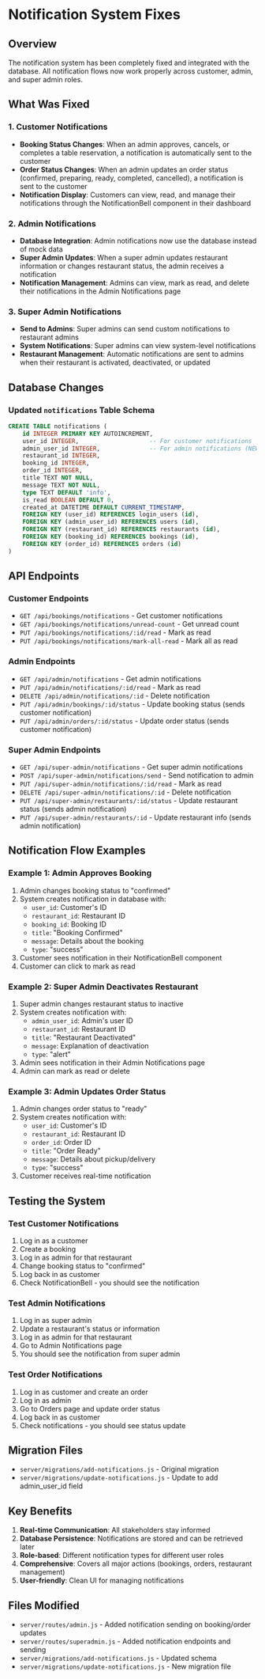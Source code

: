 # Notification System Fixes

## Overview
The notification system has been completely fixed and integrated with the database. All notification flows now work properly across customer, admin, and super admin roles.

## What Was Fixed

### 1. Customer Notifications
- **Booking Status Changes**: When an admin approves, cancels, or completes a table reservation, a notification is automatically sent to the customer
- **Order Status Changes**: When an admin updates an order status (confirmed, preparing, ready, completed, cancelled), a notification is sent to the customer
- **Notification Display**: Customers can view, read, and manage their notifications through the NotificationBell component in their dashboard

### 2. Admin Notifications
- **Database Integration**: Admin notifications now use the database instead of mock data
- **Super Admin Updates**: When a super admin updates restaurant information or changes restaurant status, the admin receives a notification
- **Notification Management**: Admins can view, mark as read, and delete their notifications in the Admin Notifications page

### 3. Super Admin Notifications
- **Send to Admins**: Super admins can send custom notifications to restaurant admins
- **System Notifications**: Super admins can view system-level notifications
- **Restaurant Management**: Automatic notifications are sent to admins when their restaurant is activated, deactivated, or updated

## Database Changes

### Updated `notifications` Table Schema
```sql
CREATE TABLE notifications (
    id INTEGER PRIMARY KEY AUTOINCREMENT,
    user_id INTEGER,                    -- For customer notifications
    admin_user_id INTEGER,              -- For admin notifications (NEW)
    restaurant_id INTEGER,
    booking_id INTEGER,
    order_id INTEGER,
    title TEXT NOT NULL,
    message TEXT NOT NULL,
    type TEXT DEFAULT 'info',
    is_read BOOLEAN DEFAULT 0,
    created_at DATETIME DEFAULT CURRENT_TIMESTAMP,
    FOREIGN KEY (user_id) REFERENCES login_users (id),
    FOREIGN KEY (admin_user_id) REFERENCES users (id),
    FOREIGN KEY (restaurant_id) REFERENCES restaurants (id),
    FOREIGN KEY (booking_id) REFERENCES bookings (id),
    FOREIGN KEY (order_id) REFERENCES orders (id)
)
```

## API Endpoints

### Customer Endpoints
- `GET /api/bookings/notifications` - Get customer notifications
- `GET /api/bookings/notifications/unread-count` - Get unread count
- `PUT /api/bookings/notifications/:id/read` - Mark as read
- `PUT /api/bookings/notifications/mark-all-read` - Mark all as read

### Admin Endpoints
- `GET /api/admin/notifications` - Get admin notifications
- `PUT /api/admin/notifications/:id/read` - Mark as read
- `DELETE /api/admin/notifications/:id` - Delete notification
- `PUT /api/admin/bookings/:id/status` - Update booking status (sends customer notification)
- `PUT /api/admin/orders/:id/status` - Update order status (sends customer notification)

### Super Admin Endpoints
- `GET /api/super-admin/notifications` - Get super admin notifications
- `POST /api/super-admin/notifications/send` - Send notification to admin
- `PUT /api/super-admin/notifications/:id/read` - Mark as read
- `DELETE /api/super-admin/notifications/:id` - Delete notification
- `PUT /api/super-admin/restaurants/:id/status` - Update restaurant status (sends admin notification)
- `PUT /api/super-admin/restaurants/:id` - Update restaurant info (sends admin notification)

## Notification Flow Examples

### Example 1: Admin Approves Booking
1. Admin changes booking status to "confirmed"
2. System creates notification in database with:
   - `user_id`: Customer's ID
   - `restaurant_id`: Restaurant ID
   - `booking_id`: Booking ID
   - `title`: "Booking Confirmed"
   - `message`: Details about the booking
   - `type`: "success"
3. Customer sees notification in their NotificationBell component
4. Customer can click to mark as read

### Example 2: Super Admin Deactivates Restaurant
1. Super admin changes restaurant status to inactive
2. System creates notification with:
   - `admin_user_id`: Admin's user ID
   - `restaurant_id`: Restaurant ID
   - `title`: "Restaurant Deactivated"
   - `message`: Explanation of deactivation
   - `type`: "alert"
3. Admin sees notification in their Admin Notifications page
4. Admin can mark as read or delete

### Example 3: Admin Updates Order Status
1. Admin changes order status to "ready"
2. System creates notification with:
   - `user_id`: Customer's ID
   - `restaurant_id`: Restaurant ID
   - `order_id`: Order ID
   - `title`: "Order Ready"
   - `message`: Details about pickup/delivery
   - `type`: "success"
3. Customer receives real-time notification

## Testing the System

### Test Customer Notifications
1. Log in as a customer
2. Create a booking
3. Log in as admin for that restaurant
4. Change booking status to "confirmed"
5. Log back in as customer
6. Check NotificationBell - you should see the notification

### Test Admin Notifications
1. Log in as super admin
2. Update a restaurant's status or information
3. Log in as admin for that restaurant
4. Go to Admin Notifications page
5. You should see the notification from super admin

### Test Order Notifications
1. Log in as customer and create an order
2. Log in as admin
3. Go to Orders page and update order status
4. Log back in as customer
5. Check notifications - you should see status update

## Migration Files
- `server/migrations/add-notifications.js` - Original migration
- `server/migrations/update-notifications.js` - Update to add admin_user_id field

## Key Benefits
1. **Real-time Communication**: All stakeholders stay informed
2. **Database Persistence**: Notifications are stored and can be retrieved later
3. **Role-based**: Different notification types for different user roles
4. **Comprehensive**: Covers all major actions (bookings, orders, restaurant management)
5. **User-friendly**: Clean UI for managing notifications

## Files Modified
- `server/routes/admin.js` - Added notification sending on booking/order updates
- `server/routes/superadmin.js` - Added notification endpoints and sending
- `server/migrations/add-notifications.js` - Updated schema
- `server/migrations/update-notifications.js` - New migration file
